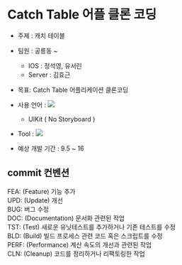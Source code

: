 # Catch Table 어플 클론 코딩

- 주제 : 캐치 테이블
- 팀원 : 공릉동 ~
	- IOS : 정석영, 유서린
	- Server : 김효근
- 목표: Catch Table 어플리케이션 클론코딩
-  사용 언어 : <img src="https://img.shields.io/badge/Swift-F05138?style=for-the-badge&logo=Swift&logoColor=white"> 
		
    - UIKit ( No Storyboard ) 
    
- Tool : <img src="https://img.shields.io/badge/Xcode-147EFB?style=for-the-badge&logo=Xcode&logoColor=white"> 
- 예상 개발 기간 : 9.5 ~ 16

## commit 컨벤션
FEA: (Feature) 기능 추가  
UPD: (Update) 개선  
BUG: 버그 수정  
DOC: (Documentation) 문서화 관련된 작업  
TST: (Test) 새로운 유닛테스트를 추가하거나 기존 테스트를 수정  
BLD: (Build) 빌드 프로세스 관련 코드 혹은 스크립트를 수정  
PERF: (Performance) 계산 속도의 개선과 관련된 작업  
CLN: (Cleanup) 코드를 정리하거나 리팩토링한 작업  
